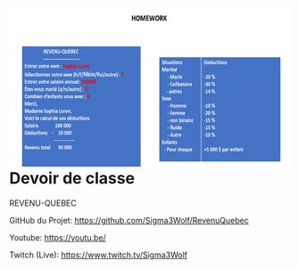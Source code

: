 <img src="/images/devoir.png" align="right" height="290"/>

# Devoir de classe
 REVENU-QUEBEC

GitHub du Projet:
https://github.com/Sigma3Wolf/RevenuQuebec

Youtube:
https://youtu.be/

Twitch (Live):
https://www.twitch.tv/Sigma3Wolf
